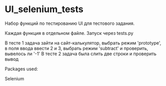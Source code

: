 # UI_selenium_tests

Набор функций по тестированию UI для тестового задания.

Каждая функция в отдельном файле. Запуск через tests.py 

В тесте 1 задача зайти на сайт-калькулятор, выбрать режим 'prototype', в поля ввода ввести 2 и 3, выбрать режим 'subtract' и проверить, вывелось ли '-1'
В тесте 2 задача была слить две строки и проверить вывод


Packages used:

Selenium
